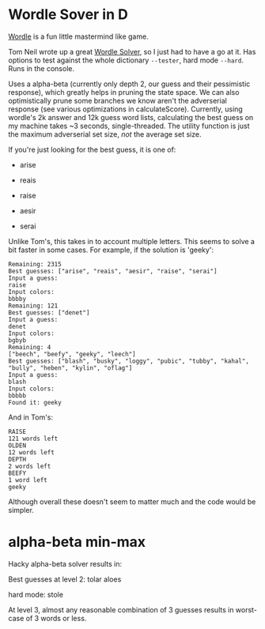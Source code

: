 # Wordle Sover in D

[Wordle](https://www.powerlanguage.co.uk/wordle/) is a fun little
mastermind like game.

Tom Neil wrote up a great [Wordle
Solver](https://notfunatparties.substack.com/p/wordle-solver), so I
just had to have a go at it. Has options to test against the whole
dictionary `--tester`, hard mode `--hard`.  Runs in the console.

Uses a alpha-beta (currently only depth 2, our guess and their
pessimistic response), which greatly helps in pruning the state
space.  We can also optimistically prune some branches we know aren't
the adverserial response (see various optimizations in
calculateScore).  Currently, using wordle's 2k answer and 12k guess
word lists, calculating the best guess on my machine takes ~3 seconds,
single-threaded.  The utility function is just the maximum adverserial
set size, *not* the average set size.

If you're just looking for the best guess, it is one of:

* arise

* reais

* raise

* aesir

* serai

Unlike Tom's, this takes in to account multiple letters.  This seems
to solve a bit faster in some cases. For example, if the solution is
'geeky':

```
Remaining: 2315
Best guesses: ["arise", "reais", "aesir", "raise", "serai"]
Input a guess: 
raise
Input colors:
bbbby
Remaining: 121
Best guesses: ["denet"]
Input a guess: 
denet
Input colors:
bgbyb
Remaining: 4
["beech", "beefy", "geeky", "leech"]
Best guesses: ["blash", "busky", "loggy", "pubic", "tubby", "kahal", "bully", "heben", "kylin", "oflag"]
Input a guess: 
blash
Input colors:
bbbbb
Found it: geeky
```

And in Tom's:
```
RAISE
121 words left
OLDEN
12 words left
DEPTH
2 words left
BEEFY
1 word left
geeky

```

Although overall these doesn't seem to matter much and the code would
be simpler.  

# alpha-beta min-max

Hacky alpha-beta solver results in:

Best guesses at level 2:
tolar aloes

hard mode:
stole

At level 3, almost any reasonable combination of 3 guesses results in
worst-case of 3 words or less.  


